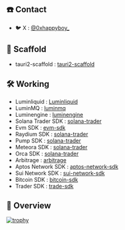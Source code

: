 ## ☎️ Contact
- 🐦 X : [@0xhappyboy_](https://twitter.com/0xhappyboy_)

## 🧱 Scaffold
- tauri2-scaffold : [tauri2-scaffold](https://github.com/0xhappyboy/tauri2-scaffold)
  
## 🛠️ Working
- Luminliquid : [Luminliquid](https://github.com/0xhappyboy/Luminliquid)
- LuminMQ : [luminmq](https://github.com/0xhappyboy/luminmq)
- Luminengine : [luminengine](https://github.com/0xhappyboy/luminengine)
- Solana Trader SDK : [solana-trader](https://github.com/0xhappyboy/solana-trader)
- Evm SDK : [evm-sdk](https://github.com/0xhappyboy/evm-sdk)
- Raydium SDK : [solana-trader](https://github.com/0xhappyboy/raydium-sdk)
- Pump SDK : [solana-trader](https://github.com/0xhappyboy/pump-sdk)
- Meteora SDK : [solana-trader](https://github.com/0xhappyboy/meteora-sdk)
- Orca SDK : [solana-trader](https://github.com/0xhappyboy/orca-sdk)
- Arbitrage : [arbitrage](https://github.com/0xhappyboy/arbitrage)
- Aptos Network SDK : [aptos-network-sdk](https://github.com/0xhappyboy/aptos-network-sdk)
- Sui Network SDK : [sui-network-sdk](https://github.com/0xhappyboy/sui-network-sdk)
- Bitcoin SDK : [bitcoin-sdk](https://github.com/0xhappyboy/bitcoin-sdk)
- Trader SDK : [trade-sdk](https://github.com/0xhappyboy/trade-sdk)

## 👀 Overview
[![trophy](https://github-profile-trophy.vercel.app/?username=0xhappyboy)](https://github.com/ryo-ma/github-profile-trophy)
